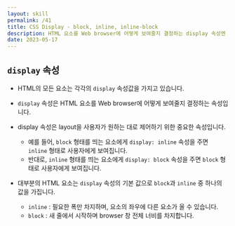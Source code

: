 ```yaml
---
layout: skill
permalink: /41
title: CSS Display - block, inline, inline-block
description: HTML 요소를 Web browser에 어떻게 보여줄지 결정하는 display 속성엔 block, inline, inline-block 등의 세 가지 값을 지정할 수 있습니다.
date: 2023-05-17
---
```



## `display` 속성

- HTML의 모든 요소는 각각의 `display` 속성값을 가지고 있습니다.
- `display` 속성은 HTML 요소를 Web browser에 어떻게 보여줄지 결정하는 속성입니다.

- display 속성은 layout을 사용자가 원하는 대로 제어하기 위한 중요한 속성입니다.
    - 예를 들어, `block` 형태를 띄는 요소에게 `display: inline` 속성을 주면 `inline` 형태로 사용자에게 보여집니다.
    - 반대로, `inline` 형태를 띄는 요소에게 `display: block` 속성을 주면 `block` 형태로 사용자에게 보여집니다.

- 대부분의 HTML 요소는 `display` 속성의 기본 값으로 `block`과 `inline` 중 하나의 값을 가집니다.
    - `inline` : 필요한 폭만 차지하며, 요소의 좌우에 다른 요소가 올 수 있습니다.
    - `block` : 새 줄에서 시작하며 browser 창 전체 너비를 차지합니다.



